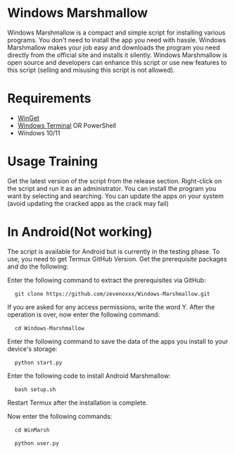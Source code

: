 # Windows Marshmallow
Windows Marshmallow is a compact and simple script for installing various programs. You don't need to install the app you need with hassle. Windows Marshmallow makes your job easy and downloads the program you need directly from the official site and installs it silently.
Windows Marshmallow is open source and developers can enhance this script or use new features to this script (selling and misusing this script is not allowed).

# Requirements
 - <a href=’https://learn.microsoft.com/en-us/windows/package-manager/winget/’>WinGet<a>
 - <a href=’https://learn.microsoft.com/en-us/windows/terminal/install’>Windows Terminal<a> OR PowerShell
 - Windows 10/11

# Usage Training
Get the latest version of the script from the release section. Right-click on the script and run it as an administrator. You can install the program you want by selecting and searching. You can update the apps on your system (avoid updating the cracked apps as the crack may fail)

# In Android(Not working)
The script is available for Android but is currently in the testing phase. To use, you need to get Termux GitHub Version. Get the prerequisite packages and do the following:
<p></p>
Enter the following command to extract the prerequisites via GitHub:
<p></p>
<pre class="wp-block-code">
  <code>git clone https://github.com/zevenoxxx/Windows-Marshmallow.git </code>
</pre>
<p></p>
If you are asked for any access permissions, write the word Y. After the operation is over, now enter the following command:
<p></p>
<pre class="wp-block-code">
  <code>cd Windows-Marshmallow </code>
</pre>
<p></p>
Enter the following command to save the data of the apps you install to your device's storage:
<p></p>
<pre class="wp-block-code">
  <code>python start.py </code>
</pre>
<p></p>
Enter the following code to install Android Marshmallow:
<p></p>
<pre class="wp-block-code">
  <code>bash setup.sh </code>
</pre>
<p></p>
Restart Termux after the installation is complete.
<p></p>
<p></p>
<p></p>
Now enter the following commands:
<p></p>
<pre class="wp-block-code">
  <code>cd WinMarsh </code>
</pre>
<p></p>
<pre class="wp-block-code">
  <code>python user.py </code>
</pre>
<p></p>

